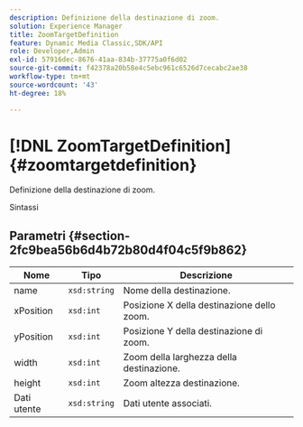 ```yaml
---
description: Definizione della destinazione di zoom.
solution: Experience Manager
title: ZoomTargetDefinition
feature: Dynamic Media Classic,SDK/API
role: Developer,Admin
exl-id: 57916dec-8676-41aa-834b-37775a0f6d02
source-git-commit: f42378a20b58e4c5ebc961c6526d7cecabc2ae38
workflow-type: tm+mt
source-wordcount: '43'
ht-degree: 18%

---
```


# [!DNL ZoomTargetDefinition]{#zoomtargetdefinition}

Definizione della destinazione di zoom.

Sintassi

## Parametri {#section-2fc9bea56b6d4b72b80d4f04c5f9b862}

| Nome | Tipo | Descrizione |
|---|---|---|
| name | `xsd:string` | Nome della destinazione. |
| xPosition | `xsd:int` | Posizione X della destinazione dello zoom. |
| yPosition | `xsd:int` | Posizione Y della destinazione di zoom. |
| width | `xsd:int` | Zoom della larghezza della destinazione. |
| height | `xsd:int` | Zoom altezza destinazione. |
| Dati utente | `xsd:string` | Dati utente associati. |
